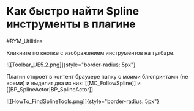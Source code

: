 # Как быстро найти Spline инструменты в плагине

#RYM_Utilities

Кликните по кнопке с изображением инструментов на тулбаре.

![[Toolbar_UE5.2.png]]{style="border-radius: 5px"}

Плагин откроет в контент браузере папку с моими блюпринтами (не всеми) и выделит два из них: [[MC_FollowSpline]] и [[BP_SplineActor|BP_SplineActor]]

![[HowTo_FindSplineTools.png]]{style="border-radius: 5px"}